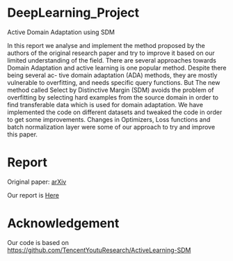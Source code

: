 # DeepLearning_Project
Active Domain Adaptation using SDM

In this report we analyse and implement the method proposed by
the authors of the original research paper and try to improve it based on our limited understanding of the field. 
There are several approaches towards
Domain Adaptation and active learning is one popular method. Despite there being several ac-
tive domain adaptation (ADA) methods, they are mostly vulnerable to overfitting, and needs
specific query functions. But The new
method called Select by Distinctive Margin (SDM) avoids the problem of overfitting
by selecting hard examples from the source domain in order to find transferable data which is
used for domain adaptation. We have implemented the code on different datasets and tweaked
the code in order to get some improvements. Changes in Optimizers, Loss functions and batch
normalization layer were some of our approach to try and improve this paper.

# Report

Original paper: [arXiv](https://github.com/TencentYoutuResearch/ActiveLearning-SDM)

Our report is [Here](https://www.researchgate.net/publication/374535841_Active_Domain_Adaptation_using_Selective_Distinctive_Margin?utm_source=twitter&rgutm_meta1=eHNsLTc2OVdETzFOWlNxeTZpNVJJRkVmRk1ZREROdGpIcGNOQWFkcmZCeDIvak81cnBqYi9VSkhiUEhaYVRUaXp4bVpzeWw2Q1VjTVJ6T2VYRFpQMk1RdDk3bz0%3D)


# Acknowledgement
Our code is based on https://github.com/TencentYoutuResearch/ActiveLearning-SDM
